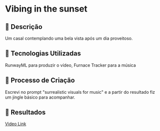 # Vibing in the sunset

## 📒 Descrição
Um casal contemplando uma bela vista após um dia proveitoso.

## 🤖 Tecnologias Utilizadas
RunwayML para produzir o vídeo, Furnace Tracker para a música

## 🧐 Processo de Criação
Escrevi no prompt "surrealistic visuals for music" e a partir do resultado fiz um jingle básico para acompanhar.

## 🚀 Resultados
[Video Link](https://www.youtube.com/embed/MaS0AW_NKH0)
